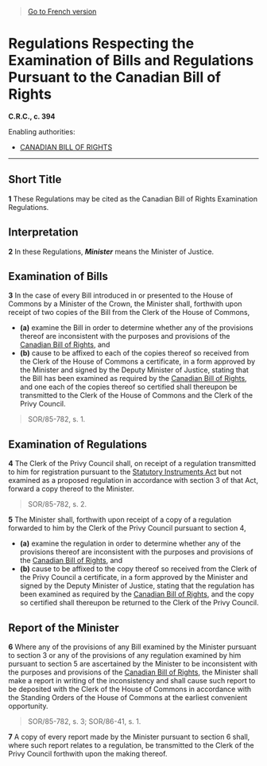 > [Go to French version](/fr/Règlements/Codification%20des%20règlements%20du%20Canada/301-400/C.R.C.,%20ch.%20394.md)

# Regulations Respecting the Examination of Bills and Regulations Pursuant to the Canadian Bill of Rights

**C.R.C., c. 394**

Enabling authorities: 
- [CANADIAN BILL OF RIGHTS](/en/Acts/Statutes%20of%20Canada/1960/c.%2044.md)

----------



## Short Title


**1** These Regulations may be cited as the Canadian Bill of Rights Examination Regulations.




## Interpretation


**2** In these Regulations, ***Minister*** means the Minister of Justice.




## Examination of Bills


**3** In the case of every Bill introduced in or presented to the House of Commons by a Minister of the Crown, the Minister shall, forthwith upon receipt of two copies of the Bill from the Clerk of the House of Commons,
- **(a)** examine the Bill in order to determine whether any of the provisions thereof are inconsistent with the purposes and provisions of the [Canadian Bill of Rights](/en/Acts/Statutes%20of%20Canada/1960/c.%2044.md), and
- **(b)** cause to be affixed to each of the copies thereof so received from the Clerk of the House of Commons a certificate, in a form approved by the Minister and signed by the Deputy Minister of Justice, stating that the Bill has been examined as required by the [Canadian Bill of Rights](/en/Acts/Statutes%20of%20Canada/1960/c.%2044.md),
and one each of the copies thereof so certified shall thereupon be transmitted to the Clerk of the House of Commons and the Clerk of the Privy Council.
> SOR/85-782, s. 1.





## Examination of Regulations


**4** The Clerk of the Privy Council shall, on receipt of a regulation transmitted to him for registration pursuant to the [Statutory Instruments Act](/en/Acts/Revised%20Statutes%20of%20Canada/S/S-22.md) but not examined as a proposed regulation in accordance with section 3 of that Act, forward a copy thereof to the Minister.
> SOR/85-782, s. 2.




**5** The Minister shall, forthwith upon receipt of a copy of a regulation forwarded to him by the Clerk of the Privy Council pursuant to section 4,
- **(a)** examine the regulation in order to determine whether any of the provisions thereof are inconsistent with the purposes and provisions of the [Canadian Bill of Rights](/en/Acts/Statutes%20of%20Canada/1960/c.%2044.md), and
- **(b)** cause to be affixed to the copy thereof so received from the Clerk of the Privy Council a certificate, in a form approved by the Minister and signed by the Deputy Minister of Justice, stating that the regulation has been examined as required by the [Canadian Bill of Rights](/en/Acts/Statutes%20of%20Canada/1960/c.%2044.md),
and the copy so certified shall thereupon be returned to the Clerk of the Privy Council.




## Report of the Minister


**6** Where any of the provisions of any Bill examined by the Minister pursuant to section 3 or any of the provisions of any regulation examined by him pursuant to section 5 are ascertained by the Minister to be inconsistent with the purposes and provisions of the [Canadian Bill of Rights](/en/Acts/Statutes%20of%20Canada/1960/c.%2044.md), the Minister shall make a report in writing of the inconsistency and shall cause such report to be deposited with the Clerk of the House of Commons in accordance with the Standing Orders of the House of Commons at the earliest convenient opportunity.
> SOR/85-782, s. 3; SOR/86-41, s. 1.




**7** A copy of every report made by the Minister pursuant to section 6 shall, where such report relates to a regulation, be transmitted to the Clerk of the Privy Council forthwith upon the making thereof.


